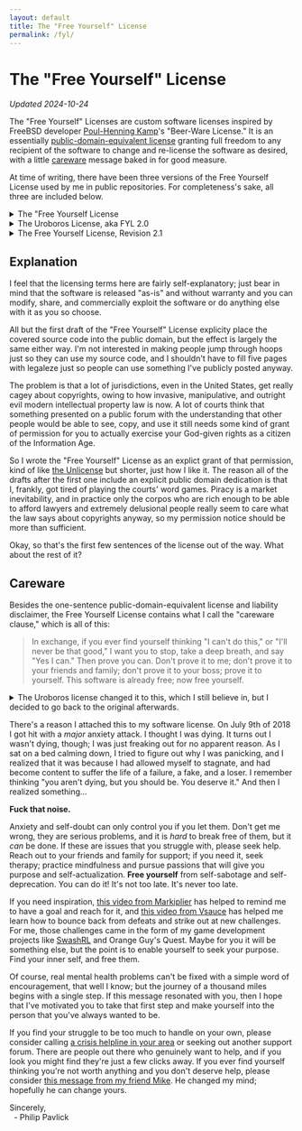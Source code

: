 ```yaml
---
layout: default
title: The "Free Yourself" License
permalink: /fyl/
---
```


The "Free Yourself" License
===========================

_Updated 2024-10-24_

The "Free Yourself" Licenses are custom software licenses inspired by FreeBSD
developer [Poul-Henning Kamp][phk]'s "Beer-Ware License."  It is an
essentially [public-domain-equivalent license][pde license] granting full
freedom to any recipient of the software to change and re-license the software
as desired, with a little [careware][careware] message baked in for good
measure.

At time of writing, there have been three versions of the Free Yourself
License used by me in public repositories.  For completeness's sake, all three
are included below.

<details>
<summary>The "Free Yourself License</summary>
<p>
&lt;email@sample.com&gt; wrote this file.  Feel free to do whatever
you want with it so long as you don't hold me liable for any damages;
there is no warranty.  In exchange, if you ever find yourself thinking
"I can't do this," or "I'll never be that good," I want you to stop,
take a deep breath, and say "Yes I can."  Then prove you can.  Don't
prove it to me; don't prove it to your friends and family; don't prove
it to your boss; prove it to yourself.  This software is already free;
now free yourself.  
&nbsp;&nbsp;- Philip Pavlick
</p>
<p>
For more information about the rationale behind this licensing, see
https://pavlick.net/fyl/
</p>
</details>

<details>
<summary>The Uroboros License, aka FYL 2.0</summary>
<p>
This is public domain software.  Feel free to do whatever you want with it
so long as you don't hold me liable for any damages - there is no warranty.
</p>
<p>
If you want to pay me back for it, you can do so by taking ten minutes or
more out of each day to remind yourself that you are valuable and your life
is worth living, and treating yourself like someone worth taking care of.
This software is already free; now free yourself.
</p>
</details>

<details>
<summary>The Free Yourself License, Revision 2.1</summary>
<p>
This is public domain software.  Feel free to do whatever you want with it
so long as you don't hold me liable for any damages - there is no warranty.
</p>
<p>
In exchange, if you ever find yourself thinking "I can't do this," or "I'll
never be that good," I want you to stop, take a deep breath, and say "Yes I
can."  Then prove you can.  Don't prove it to me; don't prove it to your
friends and family; don't prove it to your boss; prove it to yourself.
This software is already free; now free yourself.
</p>
<p>
For more information, refer to &lt;https://www.pavlick.net/fyl&gt;
</p>
</details>

Explanation
-----------

I feel that the licensing terms here are fairly self-explanatory; just
bear in mind that the software is released "as-is" and without
warranty and you can modify, share, and commercially exploit the
software or do anything else with it as you so choose.

All but the first draft of the "Free Yourself" License explicity place the
covered source code into the public domain, but the effect is largely the
same either way.  I'm not interested in making people jump through hoops
just so they can use my source code, and I shouldn't have to fill five
pages with legaleze just so people can use something I've publicly posted
anyway.

The problem is that a lot of jurisdictions, even in the United States, get
really cagey about copyrights, owing to how invasive, manipulative, and
outright evil modern intellectual property law is now.  A lot of courts
think that something presented on a public forum with the understanding
that other people would be able to see, copy, and use it still needs some
kind of grant of permission for you to actually exercise your God-given
rights as a citizen of the Information Age.

So I wrote the "Free Yourself" License as an explict grant of that
permission, kind of like [the Unlicense][Unlicense]
but shorter, just how I like it.
The reason all of the drafts after the first one include an explicit public
domain dedication is that I, frankly, got tired of playing the courts' word
games.  Piracy is a market inevitability, and in practice only the corpos
who are rich enough to be able to afford lawyers and extremely delusional
people really seem to care what the law says about copyrights anyway, so my
permission notice should be more than sufficient.

Okay, so that's the first few sentences of the license out of the way.  What
about the rest of it?

Careware
--------

Besides the one-sentence public-domain-equivalent license and
liability disclaimer, the Free Yourself License contains what I call
the "careware clause," which is all of this:

> In exchange, if you ever find yourself thinking "I can't do this," or
> "I'll never be that good," I want you to stop, take a deep breath, and
> say "Yes I can."  Then prove you can.  Don't prove it to me; don't
> prove it to your friends and family; don't prove it to your boss;
> prove it to yourself.  This software is already free; now free
> yourself.

<details>
<summary>The Uroboros license changed it to this, which I still believe in,
but I decided to go back to the original afterwards.</summary>
<p>
If you want to pay me back for it, you can do so by taking ten minutes or
more out of each day to remind yourself that you are valuable and your life
is worth living, and treating yourself like someone worth taking care of.
This software is already free; now free yourself.
</p>
</details>

There's a reason I attached this to my software license.  On July 9th
of 2018 I got hit with a _major_ anxiety attack.  I thought I
was dying.  It turns out I wasn't dying, though; I was just freaking
out for no apparent reason.  As I sat on a bed calming down, I tried
to figure out why I was panicking, and I realized that it was because
I had allowed myself to stagnate, and had become content to suffer the
life of a failure, a fake, and a loser.  I remember thinking "you
aren't dying, but you should be.  You deserve it."  And then I
realized something...

**Fuck that noise.**

Anxiety and self-doubt can only control you if you let them.  Don't
get me wrong, they are serious problems, and it is _hard_ to
break free of them, but it _can_ be done.  If these are issues
that you struggle with, please seek help.  Reach out to your friends
and family for support; if you need it, seek therapy; practice
mindfulness and pursue passions that will give you purpose and
self-actualization.  **Free yourself** from self-sabotage
and self-deprecation.  You can do it!  It's not too late.  It's never
too late.

If you need inspiration, [this video from Markiplier][Markiplier] has helped
to remind me to have a goal and reach for it, and
[this video from Vsauce][Vsauce] has helped me learn how to bounce back from
defeats and strike out at new challenges.  For me, those challenges
came in the form of my game development projects like [SwashRL][SwashRL] and
Orange Guy's Quest.  Maybe for you it will be something else, but the point
is to enable yourself to seek your purpose.  Find your inner self, and free
them.

Of course, real mental health problems can't be fixed with a simple
word of encouragement, that well I know; but the journey of a thousand
miles begins with a single step.  If this message resonated with you,
then I hope that I've motivated you to take that first step and make
yourself into the person that you've always wanted to be.

If you find your struggle to be too much to handle on your own, please
consider calling [a crisis helpline in your area][helplines] or seeking out
another support forum.  There are people out there who genuinely want to help,
and if you look you might find they're just a few clicks away.  If you ever
find yourself thinking you're not worth anything and you don't deserve help,
please consider [this message from my friend Mike][Mike].  He changed my mind;
hopefully he can change yours.

Sincerely,  
&nbsp;&nbsp;- Philip Pavlick

[phk]: http://people.freebsd.org/~phk/
[pde license]: https://en.wikipedia.org/wiki/Public-domain-equivalent_license
[careware]: https://en.wikipedia.org/wiki/Careware
[permissive license]: https://en.wikipedia.org/wiki/Permissive_software_license
[public domain]: https://en.wikipedia.org/wiki/Public_domain
[Unlicense]: https://unlicense.org/

[Markiplier]: https://www.youtube.com/watch?v=Nn7d6Bnbr28&t=77
[Vsauce]: https://www.youtube.com/watch?v=qGgIC1GkBCw
[Mike]: https://www.youtube.com/watch?v=G1roCscTXjg
[helplines]: https://en.wikipedia.org/wiki/List_of_suicide_crisis_lines

[SwashRL]: https://swash.link/
